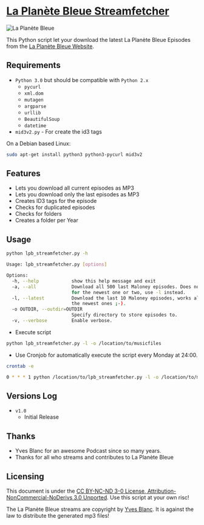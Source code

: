 [La Planète Bleue Streamfetcher](https://github.com/tschinz/laplanetebleue_streamfetcher)
================================

![La Planète Bleue](https://laplanetebleue.com/images/lpb5-moebius.jpg)

This Python script let your download the latest La Planète Bleue Episodes from the [La Planète Bleue Website](https://laplanetebleue.com/podcast).

Requirements
---
* ``Python 3.0`` but should be compatible with ``Python 2.x``
  * ``pycurl``
  * ``xml.dom``
  * ``mutagen``
  * ``argparse``
  * ``urllib``
  * ``BeautifulSoup``
  * ``datetime``
* ``mid3v2.py`` - For create the id3 tags

On a Debian based Linux:
```bash
sudo apt-get install python3 python3-pycurl mid3v2
```

Features
---
* Lets you download all current episodes as MP3
* Lets you download only the last episodes as MP3
* Creates ID3 tags for the episode
* Checks for duplicated episodes
* Checks for folders
* Creates a folder per Year

Usage
---

```bash
python lpb_streamfetcher.py -h

Usage: lpb_streamfetcher.py [options]

Options:
  -h, --help            show this help message and exit
  -a, --all             Download all 500 last Maloney episodes. Does not work
                        for the newest one or two, use -l instead.
  -l, --latest          Download the last 10 Maloney episodes, works also for
                        the newest ones ;-).
  -o OUTDIR, --outdir=OUTDIR
                        Specify directory to store episodes to.
  -v, --verbose         Enable verbose.
```

* Execute script
```bash
python lpb_streamfetcher.py -l -o /location/to/musicfiles
```

* Use Cronjob for automatically execute the script every Monday at 24:00.
```bash
crontab -e
```
```bash
0 * * * 1 python /location/to/lpb_streamfetcher.py -l -o /location/to/musicfiles
```

Versions Log
---
- `v1.0`
  * Initial Release

Thanks
---
  * Yves Blanc for an awesome Podcast since so many years.
  * Thanks for all who streams and contributes to La Planète Bleue

Licensing
---
This document is under the [CC BY-NC-ND 3-0 License, Attribution-NonCommercial-NoDerivs 3.0 Unported](http://creativecommons.org/licenses/by-nc-nd/3.0/). Use this script at your own risc!

The La Planète Bleue streams are copyright by [Yves Blanc](https://laplanetebleue.com). It is against the law to distribute the generated mp3 files!
